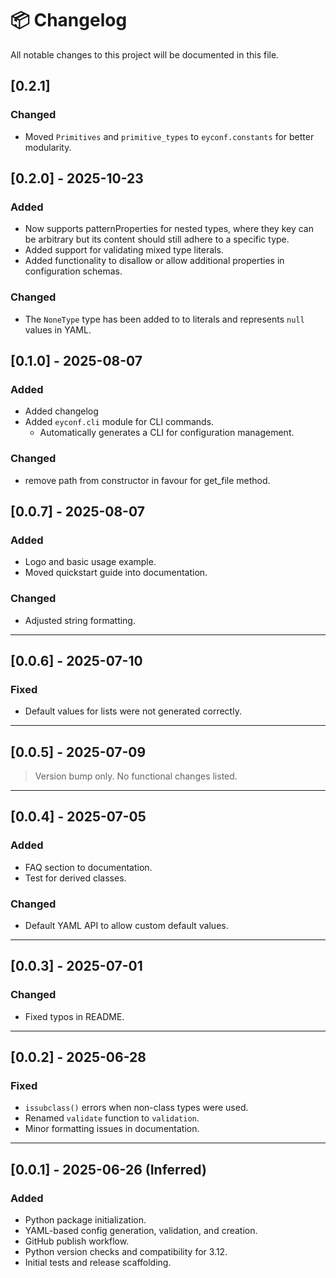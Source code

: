 # 📦 Changelog

All notable changes to this project will be documented in this file.

## [0.2.1]

### Changed

* Moved `Primitives` and `primitive_types` to `eyconf.constants` for better modularity.


## [0.2.0] - 2025-10-23

### Added

* Now supports patternProperties for nested types, where they key can be arbitrary but its content should still adhere to a specific type.
* Added support for validating mixed type literals.
* Added functionality to disallow or allow additional properties in configuration schemas.

### Changed

* The `NoneType` type has been added to to literals and represents `null` values in YAML.

## [0.1.0] - 2025-08-07

### Added

* Added changelog
* Added `eyconf.cli` module for CLI commands.
   * Automatically generates a CLI for configuration management.

### Changed

* remove path from constructor in favour for get_file method.

## [0.0.7] - 2025-08-07

### Added

* Logo and basic usage example.
* Moved quickstart guide into documentation.


### Changed

* Adjusted string formatting.

---

## [0.0.6] - 2025-07-10

### Fixed

* Default values for lists were not generated correctly.

---

## [0.0.5] - 2025-07-09

> Version bump only. No functional changes listed.

---

## [0.0.4] - 2025-07-05

### Added

* FAQ section to documentation.
* Test for derived classes.

### Changed

* Default YAML API to allow custom default values.

---

## [0.0.3] - 2025-07-01

### Changed

* Fixed typos in README.

---

## [0.0.2] - 2025-06-28

### Fixed

* `issubclass()` errors when non-class types were used.
* Renamed `validate` function to `validation`.
* Minor formatting issues in documentation.

---

## [0.0.1] - 2025-06-26 (Inferred)

### Added

* Python package initialization.
* YAML-based config generation, validation, and creation.
* GitHub publish workflow.
* Python version checks and compatibility for 3.12.
* Initial tests and release scaffolding.
